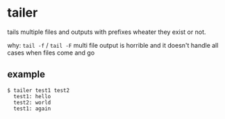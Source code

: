 # tailer

tails multiple files and outputs with prefixes wheater they exist or not.

why: `tail -f` / `tail -F` multi file output is horrible and it doesn't handle all cases when files come and go

## example

    $ tailer test1 test2
      test1: hello
      test2: world
      test1: again
